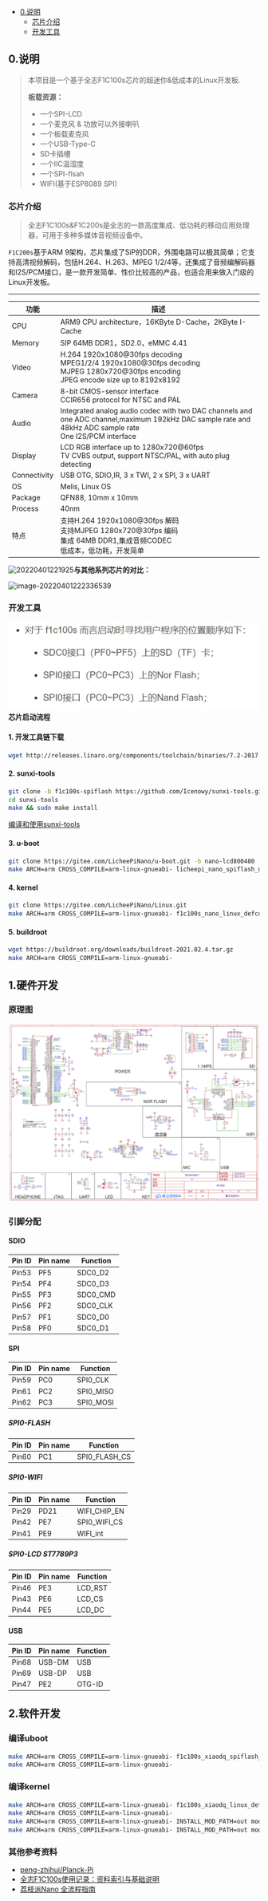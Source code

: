 - [ 0.说明](#head1)
	- [ 芯片介绍](#head2)
	- [ 开发工具](#head3)



## <span id="head1"> 0.说明</span>

> 本项目是一个基于全志F1C100s芯片的超迷你&低成本的Linux开发板.
>
> **板载资源：**
>
> * 一个SPI-LCD
> * 一个麦克风 & 功放可以外接喇叭
> * 一个板载麦克风
> * 一个USB-Type-C
> * SD卡插槽
> * 一个IIC温湿度
> * 一个SPI-flsah
> * WIFI(基于ESP8089 SPI)
>

### <span id="head2"> 芯片介绍</span>

> 全志F1C100s&F1C200s是全志的一款高度集成、低功耗的移动应用处理器，可用于多种多媒体音视频设备中。

`F1C200s`基于ARM 9架构，芯片集成了SiP的DDR，外围电路可以极其简单；它支持高清视频解码，包括H.264、H.263、MPEG 1/2/4等，还集成了音频编解码器和I2S/PCM接口，是一款开发简单、性价比较高的产品，也适合用来做入门级的Linux开发板。

---

| 功能         | 描述                                                         |
| ------------ | ------------------------------------------------------------ |
| CPU          | ARM9 CPU architecture，16KByte D-Cache，2KByte I-Cache       |
| Memory       | SIP 64MB DDR1，SD2.0，eMMC 4.41                              |
| Video        | H.264 1920x1080@30fps decoding<br/>MPEG1/2/4 1920x1080@30fps decoding<br/>MJPEG 1280x720@30fps encoding<br/>JPEG encode size up to 8192x8192 |
| Camera       | 8-bit CMOS-sensor interface<br/>CCIR656 protocol for NTSC and PAL |
| Audio        | Integrated analog audio codec with two DAC channels and one ADC channel,maximum 192kHz DAC sample rate and 48kHz ADC sample rate<br/>One I2S/PCM interface |
| Display      | LCD RGB interface up to 1280x720@60fps<br/>TV CVBS output, support NTSC/PAL, with auto plug detecting |
| Connectivity | USB OTG, SDIO,IR, 3 x TWI, 2 x SPI, 3 x UART                 |
| OS           | Melis, Linux OS                                              |
| Package      | QFN88, 10mm x 10mm                                           |
| Process      | 40nm                                                         |
| 特点         | 支持H.264 1920x1080@30fps 解码<br/>支持MJPEG 1280x720@30fps 编码<br/>集成 64MB DDR1,集成音频CODEC<br/>低成本，低功耗，开发简单 |

![20220401221925](https://pengzhihui-markdown.oss-cn-shanghai.aliyuncs.com/img/20220405172955.png)**与其他系列芯片的对比：**

![image-20220401222336539](https://pengzhihui-markdown.oss-cn-shanghai.aliyuncs.com/img/20220401222336.png)

### <span id="head3"> 开发工具</span>
![alt text](image/image.png)**芯片启动流程**

#### <span id="head4">1. 开发工具链下载</span>

```bash
wget http://releases.linaro.org/components/toolchain/binaries/7.2-2017.11/arm-linux-gnueabi/gcc-linaro-7.2.1-2017.11-x86_64_arm-linux-gnueabi.tar.xz
```
#### <span id="head5">2. sunxi-tools</span>

```bash
git clone -b f1c100s-spiflash https://github.com/Icenowy/sunxi-tools.git
cd sunxi-tools
make && sudo make install
```
[编译和使用sunxi-tools](https://wiki.sipeed.com/soft/Lichee/zh/Nano-Doc-Backup/step_by_step/two_sunxi-tools.html)

#### <span id="head6">3. u-boot</span>

```bash
git clone https://gitee.com/LicheePiNano/u-boot.git -b nano-lcd800480
make ARCH=arm CROSS_COMPILE=arm-linux-gnueabi- licheepi_nano_spiflash_defconfig
```

#### <span id="head7">4. kernel</span>

```bash
git clone https://gitee.com/LicheePiNano/Linux.git 
make ARCH=arm CROSS_COMPILE=arm-linux-gnueabi- f1c100s_nano_linux_defconfig
```

#### <span id="head8">5. buildroot</span>

```bash
wget https://buildroot.org/downloads/buildroot-2021.02.4.tar.gz
make ARCH=arm CROSS_COMPILE=arm-linux-gnueabi-
```

## <span id="head9"> 1.硬件开发</span>
### <span id="head10"> 原理图</span>
![原理图](image/SCH_v1.2.png)
### <span id="head11"> 引脚分配</span>
#### <span id="head11"> SDIO</span>
|Pin ID |Pin name |Function                                           |
| ---- | ----------|-------------------------------------------------- |
|Pin53  | PF5       | SDC0_D2|
|Pin54  | PF4       | SDC0_D3|
|Pin55  | PF3       | SDC0_CMD|
|Pin56  | PF2       | SDC0_CLK|
|Pin57  | PF1       | SDC0_D0|
|Pin58  | PF0       | SDC0_D1|

#### <span id="head11"> SPI</span>
|Pin ID |Pin name |Function                                           |
| ---- | ----------|-------------------------------------------------- |
|Pin59 | PC0 | SPI0_CLK|
|Pin61 | PC2 | SPI0_MISO|
|Pin62 | PC3 | SPI0_MOSI|

##### <span id="head11"> SPI0-FLASH </span>
|Pin ID |Pin name |Function                                           |
| ---- | ----------|-------------------------------------------------- |
|Pin60 | PC1 | SPI0_FLASH_CS|


##### <span id="head11"> SPI0-WIFI </span>
|Pin ID |Pin name |Function                                           |
| ---- | ----------|-------------------------------------------------- |
|Pin29  | PD21       | WIFI_CHIP_EN|
|Pin42  | PE7       | SPI0_WIFI_CS|
|Pin41  | PE9       | WIFI_int|
##### <span id="head11"> SPI0-LCD ST7789P3 </span>
|Pin ID |Pin name |Function                                           |
| ---- | ----------|-------------------------------------------------- |
|Pin46  | PE3       | LCD_RST|
|Pin43  | PE6       | LCD_CS|
|Pin44  | PE5       | LCD_DC|
#### <span id="head11"> USB</span>
|Pin ID |Pin name |Function                                           |
| ---- | ----------|-------------------------------------------------- |
|Pin68 | USB-DM | USB|
|Pin69 | USB-DP | USB|
|Pin47 | PE2 	| OTG-ID|

## <span id="head9"> 2.软件开发</span>
### <span id="head10"> 编译uboot</span>

```bash
make ARCH=arm CROSS_COMPILE=arm-linux-gnueabi- f1c100s_xiaodq_spiflash_defconfig
make ARCH=arm CROSS_COMPILE=arm-linux-gnueabi- 
```
### <span id="head10"> 编译kernel</span>

```bash
make ARCH=arm CROSS_COMPILE=arm-linux-gnueabi- f1c100s_xiaodq_linux_defconfig
make ARCH=arm CROSS_COMPILE=arm-linux-gnueabi- 
make ARCH=arm CROSS_COMPILE=arm-linux-gnueabi- INSTALL_MOD_PATH=out modules
make ARCH=arm CROSS_COMPILE=arm-linux-gnueabi- INSTALL_MOD_PATH=out modules_install
```

### 其他参考资料

* [peng-zhihui/Planck-Pi](https://github.com/peng-zhihui/Planck-Pi)
* [全志F1C100s使用记录：资料索引与基础说明](https://blog.csdn.net/Naisu_kun/article/details/122704052)
* [荔枝派Nano 全流程指南](https://wiki.sipeed.com/soft/Lichee/zh/Nano-Doc-Backup/index.html)
